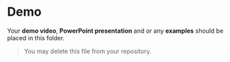 # Demo
Your **demo video**, **PowerPoint presentation** and or any **examples** should be placed in this folder.

> You may delete this file from your repository.